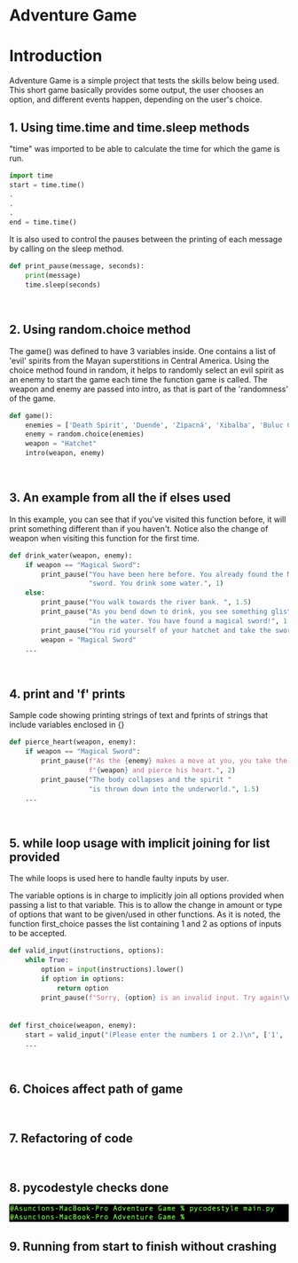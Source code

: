 # Adventure Game
# Introduction 

Adventure Game is a simple project that tests the skills below being used. This short game basically provides some output, the user chooses an option, and different events happen, depending on the user's choice. 
<br>
## 1. Using time.time and time.sleep methods

"time" was imported to be able to calculate the time for which the game is run.

```Python
import time
start = time.time()
.
.
.
end = time.time()
```
It is also used to control the pauses between the printing of each message by calling on the sleep method.

```Python
def print_pause(message, seconds):
    print(message)
    time.sleep(seconds)
```


<br>

## 2. Using random.choice method

The game() was defined to have 3 variables inside. One contains a list of 'evil' spirits from the Mayan superstitions in Central America. Using the choice method found in random, it helps to randomly select an evil spirit as an enemy to start the game each time the function game is called. The weapon and enemy are passed into intro, as that is part of the 'randomness' of the game. 

```Python
def game():
    enemies = ['Death Spirit', 'Duende', 'Zipacná', 'Xibalba', 'Buluc Chabtan']
    enemy = random.choice(enemies)
    weapon = "Hatchet"
    intro(weapon, enemy)
```


<br>

## 3. An example from all the if elses used

In this example, you can see that if you've visited this function before, it will print something different than if you haven't. Notice also the change of weapon when visiting this function for the first time.

```Python
def drink_water(weapon, enemy):
    if weapon == "Magical Sword":
        print_pause("You have been here before. You already found the Magical "
                    "sword. You drink some water.", 1)
    else:
        print_pause("You walk towards the river bank. ", 1.5)
        print_pause("As you bend down to drink, you see something glistening "
                    "in the water. You have found a magical sword!", 1.5)
        print_pause("You rid yourself of your hatchet and take the sword.", 2)
        weapon = "Magical Sword"
    ...
```


<br>

## 4. print and 'f' prints

Sample code showing printing strings of text and fprints of strings that include variables enclosed in {}

```Python
def pierce_heart(weapon, enemy):
    if weapon == "Magical Sword":
        print_pause(f"As the {enemy} makes a move at you, you take the "
                    f"{weapon} and pierce his heart.", 2)
        print_pause("The body collapses and the spirit "
                    "is thrown down into the underworld.", 1.5)
    ...
```
<br>

## 5. while loop usage with implicit joining for list provided

The while loops is used here to handle faulty inputs by user. 

The variable options is in charge to implicitly join all options provided when passing a list to that variable. This is to allow the change in amount or type of options that want to be given/used in other functions. As it is noted, the function first_choice passes the list containing 1 and 2 as options of inputs to be accepted.

```Python
def valid_input(instructions, options):
    while True:
        option = input(instructions).lower()
        if option in options:
            return option
        print_pause(f"Sorry, {option} is an invalid input. Try again!\n", 1.5)


def first_choice(weapon, enemy):
    start = valid_input("(Please enter the numbers 1 or 2.)\n", ['1', '2'])
    ...
```


<br>

## 6. Choices affect path of game

<br>

## 7. Refactoring of code

<br>

## 8. pycodestyle checks done

![pycheck.png](https://github.com/codeandwine/AdventureGame/blob/main/pycheck.png)
<br>

## 9. Running from start to finish without crashing
